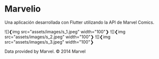 # Marvelio

Una aplicación desarrollada con Flutter utilizando la API de Marvel Comics.

![]❮img src="assets/images/s_1.jpeg" width="100"❯
![]❮img src="assets/images/s_2.jpeg" width="100"❯
![]❮img src="assets/images/s_3.jpeg" width="100"❯

Data provided by Marvel. © 2014 Marvel